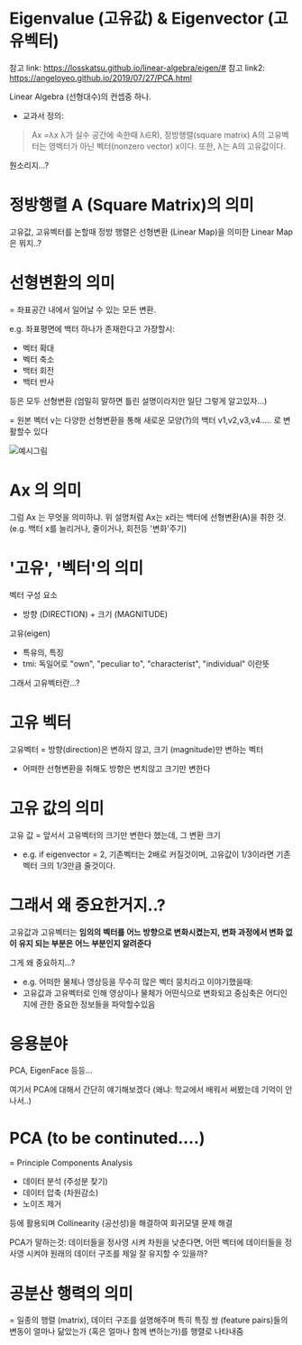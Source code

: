 # Eigenvalue (고유값) & Eigenvector (고유벡터)

참고 link: https://losskatsu.github.io/linear-algebra/eigen/#
참고 link2: https://angeloyeo.github.io/2019/07/27/PCA.html


Linear Algebra (선형대수)의 컨셉중 하나. 

- 교과서 정의: 
>  Ax =λx
> λ가 실수 공간에 속한때 λ∈R), 정방행렬(square matrix) A의 고유벡터는 영벡터가 아닌 벡터(nonzero vector) x이다. 또한, λ는 A의 고유값이다.

뭔소리지...?

# 정방행렬 A (Square Matrix)의 의미
고유값, 고유벡터를 논할때 정방 행렬은 선형변환 (Linear Map)을 의미한
Linear Map은 뭐지..?

# 선형변환의 의미
= 좌표공간 내에서 일어날 수 있는 모든 변환. 

e.g. 좌표평면에 백터 하나가 존재한다고 가장할시: 
- 벡터 확대
- 벡터 축소
- 백터 회전
- 백터 반사

등은 모두 선형변환 (엄밀히 말하면 틀린 설명이라지만 일단 그렇게 알고있자...)

= 원본 벡터 v는 다양한 선형변환을 통해 새로운 모양(?)의 백터 v1,v2,v3,v4..... 로 변활할수 있다 

![예시그림](https://losskatsu.github.io/assets/images/eigen/lineartransformation.JPG)

# Ax 의 의미
그럼 Ax 는 무엇을 의미하냐.
위 설명처럼 Ax는 x라는 백터에 선형변환(A)을 취한 것. 
(e.g. 백터 x를 늘리거나, 줄이거나, 회전등 '변화'주기)

# '고유', '벡터'의 의미
벡터 구성 요소
- 방향 (DIRECTION) + 크기 (MAGNITUDE)

고유(eigen) 
- 특유의, 특징 
- tmi: 독일어로 "own", "peculiar to", "characterist", "individual" 이란뜻

그래서 고유벡터란...?

# 고유 벡터

고유벡터 = 방향(direction)은 변하지 않고, 크기 (magnitude)만 변하는 벡터
- 어떠한 선형변환을 취해도 방향은 변치않고 크기만 변한다

# 고유 값의 의미 
고유 값 = 앞서서 고유벡터의 크기만 변한다 했는데, 그 변환 크기
- e.g. if eigenvector = 2, 기존벡터는 2배로 커질것이며, 고유값이 1/3이라면 기존 벡터 크의 1/3만큼 줄것이다. 

# 그래서 왜 중요한거지..? 

고유값과 고유벡터는 <b>임의의 벡터를 어느 방향으로 변화시켰는지, 변화 과정에서 변화 없이 유지 되는 부분은 어느 부분인지 알려준다</b>

그게 왜 중요하지...?
- e.g. 어떠한 물체나 영상등을 무수히 많은 벡터 뭉치라고 이야기했을때:
- 고유값과 고유벡터로 인해 영상이나 물체가 어떤식으로 변화되고 중심축은 어디인지에 관한 중요한 정보들을 파악할수있음

# 응용분야
PCA, EigenFace 등등...

여기서 PCA에 대해서 간단히 얘기해보겠다 (왜냐: 학교에서 배워서 써봤는데 기억이 안나서..)

# PCA (to be continuted....)
= Principle Components Analysis
- 데이터 분석 (주성분 찾기)
- 데이터 압축 (차원감소)
- 노이즈 제거

등에 활용되며 Collinearity (공선성)을 해결하여 회귀모델 문제 해결

PCA가 말하는것: 데이터들을 정사영 시켜 차원을 낮춘다면, 어떤 벡터에 데이터들을 정사영 시켜야 원래의 데이터 구조를 제일 잘 유지할 수 있을까? 

# 공분산 행력의 의미
= 일종의 행렬 (matrix), 데이터 구조를 설명해주며 특히 특징 쌍 (feature pairs)들의 변동이 얼마나 닮았는가 (혹은 얼마나 함께 변하는가)를 행렬로 나타내줌
